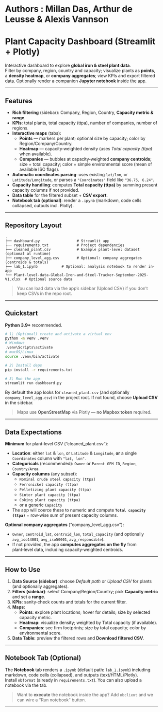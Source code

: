 # Authors : Millan Das, Arthur de Leusse & Alexis Vannson
#  Plant Capacity Dashboard (Streamlit + Plotly)

Interactive dashboard to explore **global iron & steel plant data**.  
Filter by company, region, country and capacity; visualize plants as **points**, a **density heatmap**, or **company aggregates**; view KPIs and export filtered data. Optionally render a companion **Jupyter notebook** inside the app.

---

##  Features

- **Rich filtering** (sidebar): Company, Region, Country, **Capacity metric & range**.
- **KPIs**: total plants, total capacity (ttpa), number of companies, number of regions.
- **Interactive maps** (tabs):
  - **Points** — markers per plant; optional size by capacity; color by Region/Company/Country.
  - **Heatmap** — capacity‑weighted density (uses *Total capacity (ttpa)* when available).
  - **Companies** — bubbles at capacity‑weighted **company centroids**; size = total capacity; color = simple environmental score (mean of available ISO flags).
- **Automatic coordinates parsing**: uses existing `lat/lon`, or `Latitude/Longitude`, or parses a `"Coordinates"` field like `"36.75, 6.24"`.
- **Capacity handling**: computes **Total capacity (ttpa)** by summing present capacity columns if not provided.
- **Data table** for the filtered subset + **CSV export**.
- **Notebook tab (optional)**: render a `.ipynb` (markdown, code cells collapsed, outputs incl. Plotly).

---

##  Repository Layout

```
.
├── dashboard.py                 # Streamlit app
├── requirements.txt             # Project dependencies
├── cleaned_plant.csv            # Example plant-level dataset (optional at runtime)
├── company_level_agg.csv        # Optional: company aggregates (centroids & totals)
├── lab_1.ipynb           # Optional: analysis notebook to render in-app
└── Plant-level-data-Global-Iron-and-Steel-Tracker-September-2025-V1.xlsx  # Optional source data
```

> You can load data via the app’s sidebar (Upload CSV) if you don’t keep CSVs in the repo root.

---

##  Quickstart

**Python 3.9+** recommended.

```bash
# 1) (Optional) create and activate a virtual env
python -m venv .venv
# Windows
.venv\Scripts\activate
# macOS/Linux
source .venv/bin/activate

# 2) Install deps
pip install -r requirements.txt

# 3) Run the app
streamlit run dashboard.py
```

By default the app looks for `cleaned_plant.csv` (and optionally `company_level_agg.csv`) in the project root. If not found, choose **Upload CSV** in the sidebar.

> Maps use **OpenStreetMap** via Plotly — **no Mapbox token** required.

---

##  Data Expectations

**Minimum** for plant‑level CSV (“cleaned_plant.csv”):

- **Location**: either `lat` & `lon`, or `Latitude` & `Longitude`, **or** a single `Coordinates` column with `"lat, lon"`.
- **Categoricals** (recommended): `Owner` or `Parent GEM ID`, `Region`, `Country/Area`.
- **Capacity columns** (any subset):
  - `Nominal crude steel capacity (ttpa)`
  - `Ferronickel capacity (ttpa)`
  - `Pelletizing plant capacity (ttpa)`
  - `Sinter plant capacity (ttpa)`
  - `Coking plant capacity (ttpa)`
  - or a generic `Capacity`
- The app will coerce these to numeric and compute **`Total capacity (ttpa)`** = row‑wise sum of present capacity columns.

**Optional company aggregates** (“company_level_agg.csv”):
- `Owner`, `centroid_lat`, `centroid_lon`, `total_capacity` (and optionally `avg_iso14001`, `avg_iso50001`, `avg_responsible`).  
- If not provided, the app **computes aggregates on the fly** from plant‑level data, including capacity‑weighted centroids.

---

##  How to Use

1. **Data Source (sidebar)**: choose *Default path* or *Upload CSV* for plants (and optionally aggregates).
2. **Filters (sidebar)**: select Company/Region/Country; pick **Capacity metric** and set a **range**.
3. **KPIs**: sanity‑check counts and totals for the current filter.
4. **Maps**:
   - **Points**: explore plant locations; hover for details; size by selected capacity metric.
   - **Heatmap**: visualize density; weighted by Total capacity (if available).
   - **Companies**: see firm footprints; size by total capacity; color by environmental score.
5. **Data Table**: preview the filtered rows and **Download filtered CSV**.

---

##  Notebook Tab (Optional)

The **Notebook** tab renders a `.ipynb` (default path: `lab_1.ipynb`) including markdown, code cells (collapsed), and outputs (text/HTML/Plotly).  
Install `nbformat` (already in `requirements.txt`). You can also upload a notebook via the tab.

> Want to **execute** the notebook inside the app? Add `nbclient` and we can wire a “Run notebook” button.

---
